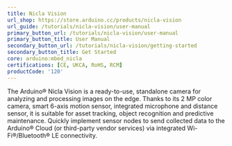 ```yaml
---
title: Nicla Vision
url_shop: https://store.arduino.cc/products/nicla-vision
url_guide: /tutorials/nicla-vision/user-manual
primary_button_url: /tutorials/nicla-vision/user-manual
primary_button_title: User Manual
secondary_button_url: /tutorials/nicla-vision/getting-started
secondary_button_title: Get Started
core: arduino:mbed_nicla
certifications: [CE, UKCA, RoHS, RCM]
productCode: '120'
---
```


The Arduino® Nicla Vision is a ready-to-use, standalone camera for analyzing and processing images on the edge. Thanks to its 2 MP color camera, smart 6-axis motion sensor, integrated microphone and distance sensor, it is suitable for asset tracking, object recognition and predictive maintenance. Quickly implement sensor nodes to send collected data to the Arduino® Cloud (or third-party vendor services) via integrated Wi-Fi®/Bluetooth® LE connectivity.
